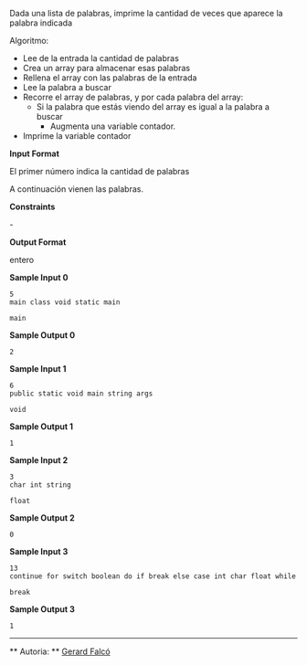 Dada una lista de palabras, imprime la cantidad de veces que aparece la
palabra indicada

Algoritmo:

  - Lee de la entrada la cantidad de palabras
  - Crea un array para almacenar esas palabras
  - Rellena el array con las palabras de la entrada
  - Lee la palabra a buscar
  - Recorre el array de palabras, y por cada palabra del array:
      - Si la palabra que estás viendo del array es igual a la palabra a
        buscar
          - Augmenta una variable contador.
  - Imprime la variable contador

**Input Format**

El primer número  indica la cantidad de palabras

A continuación vienen las  palabras.

**Constraints**

\-

**Output Format**

entero

**Sample Input 0**

    5
    main class void static main
    
    main

**Sample Output 0**

``` 
2
```

**Sample Input 1**

    6
    public static void main string args
    
    void

**Sample Output 1**

``` 
1
```

**Sample Input 2**

    3
    char int string
    
    float

**Sample Output 2**

``` 
0
```

**Sample Input 3**

    13
    continue for switch boolean do if break else case int char float while
    
    break

**Sample Output 3**

``` 
1
```

----------

** Autoria: **
[Gerard Falcó](https://github.com/gerardfp)
